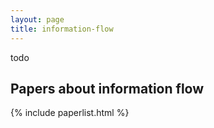 ```yaml
---
layout: page
title: information-flow
---
```


todo

## Papers about information flow

{% include paperlist.html %}

